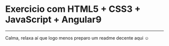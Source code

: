 # Exercicio com HTML5 + CSS3 + JavaScript + Angular9

--- 

Calma, relaxa aí que logo menos preparo um readme decente aqui :relaxed:
